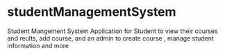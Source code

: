 # studentManagementSystem
Student Mangement System Application for Student to view their courses and reults, add course, and an admin to  create course , manage student information and more
